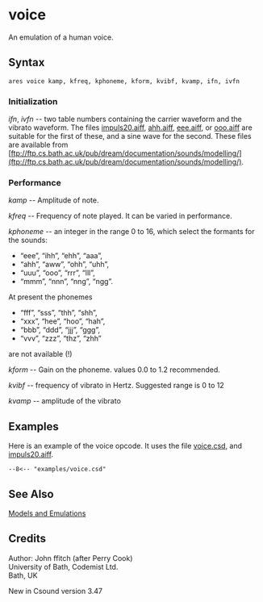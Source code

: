 <!--
id:voice
category:Signal Generators:Models and Emulations
-->
# voice
An emulation of a human voice.

## Syntax
``` csound-orc
ares voice kamp, kfreq, kphoneme, kform, kvibf, kvamp, ifn, ivfn
```

### Initialization

_ifn_, _ivfn_ -- two table numbers containing the carrier waveform and the vibrato waveform. The files [impuls20.aiff](../../examples/impuls20.aiff), [ahh.aiff](../../examples/ahh.aiff), [eee.aiff](../../examples/eee.aiff), or [ooo.aiff](../../examples/ooo.aiff) are suitable for the first of these, and a sine wave for the second. These files are available from [ftp://ftp.cs.bath.ac.uk/pub/dream/documentation/sounds/modelling/](ftp://ftp.cs.bath.ac.uk/pub/dream/documentation/sounds/modelling/).

### Performance

_kamp_ -- Amplitude of note.

_kfreq_ -- Frequency of note played. It can be varied in performance.

_kphoneme_ -- an integer in the range 0 to 16, which select the formants for the sounds:

*   &#8220;eee&#8221;, &#8220;ihh&#8221;, &#8220;ehh&#8221;, &#8220;aaa&#8221;,
*   &#8220;ahh&#8221;, &#8220;aww&#8221;, &#8220;ohh&#8221;, &#8220;uhh&#8221;,
*   &#8220;uuu&#8221;, &#8220;ooo&#8221;, &#8220;rrr&#8221;, &#8220;lll&#8221;,
*   &#8220;mmm&#8221;, &#8220;nnn&#8221;, &#8220;nng&#8221;, &#8220;ngg&#8221;.

At present the phonemes

*   &#8220;fff&#8221;, &#8220;sss&#8221;, &#8220;thh&#8221;, &#8220;shh&#8221;,
*   &#8220;xxx&#8221;, &#8220;hee&#8221;, &#8220;hoo&#8221;, &#8220;hah&#8221;,
*   &#8220;bbb&#8221;, &#8220;ddd&#8221;, &#8220;jjj&#8221;, &#8220;ggg&#8221;,
*   &#8220;vvv&#8221;, &#8220;zzz&#8221;, &#8220;thz&#8221;, &#8220;zhh&#8221;

are not available (!)

_kform_ -- Gain on the phoneme. values 0.0 to 1.2 recommended.

_kvibf_ -- frequency of vibrato in Hertz. Suggested range is 0 to 12

_kvamp_ -- amplitude of the vibrato

## Examples

Here is an example of the voice opcode. It uses the file [voice.csd](../../examples/voice.csd), and [impuls20.aiff](../../examples/impuls20.aiff).

``` csound-orc title="Example of the voice opcode." linenums="1"
--8<-- "examples/voice.csd"
```

## See Also

[Models and Emulations](../../siggen/models)

## Credits

Author: John ffitch (after Perry Cook)<br>
University of Bath, Codemist Ltd.<br>
Bath, UK<br>

New in Csound version 3.47
